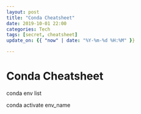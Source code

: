 ```yaml
---
layout: post
title: "Conda Cheatsheet"
date: 2019-10-01 22:00
categories: Tech
tags: [secret, cheatsheet]
update_on: {{ "now" | date: "%Y-%m-%d %H:%M" }}

---
```


# Conda Cheatsheet

conda env list

conda activate env_name

